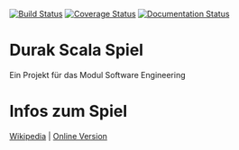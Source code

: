 [![Build Status](https://travis-ci.org/Defkil/htwg-scala-durak.svg?branch=master)](https://travis-ci.org/Defkil/htwg-scala-durak)
[![Coverage Status](https://coveralls.io/repos/github/Defkil/htwg-scala-durak/badge.svg?branch=master)](https://coveralls.io/github/Defkil/htwg-scala-durak?branch=master)
[![Documentation Status](https://readthedocs.org/projects/ansicolortags/badge/?version=latest)](https://defkil.github.io/htwg-scala-durak/master/api/)

# Durak Scala Spiel

Ein Projekt für das Modul Software Engineering

# Infos zum Spiel

[Wikipedia](https://de.wikipedia.org/wiki/Durak_(Kartenspiel)) |
[Online Version](https://durak.hlop.de/)